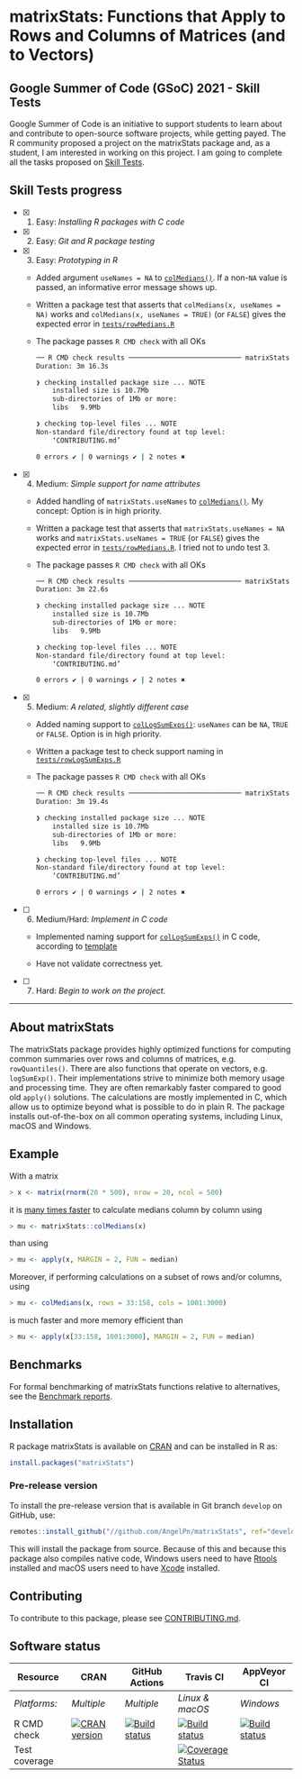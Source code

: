 
# matrixStats: Functions that Apply to Rows and Columns of Matrices (and to Vectors)

## Google Summer of Code (GSoC) 2021 - Skill Tests

Google Summer of Code is an initiative to support students to learn about and contribute to open-source software projects, while getting payed. The R community proposed a project on the matrixStats package and, as a student, I am interested in working on this project. I am going to complete all the tasks proposed on [Skill Tests](https://github.com/rstats-gsoc/gsoc2021/wiki/matrixStats#skill-tests).

## Skill Tests progress

- [x] 1. Easy: _Installing R packages with C code_
- [x] 2. Easy: _Git and R package testing_
- [x] 3. Easy: _Prototyping in R_
    - Added argument `useNames = NA` to [`colMedians()`](https://github.com/AngelPn/matrixStats/blob/develop/R/rowMedians.R#L64-L65). If a non-`NA` value is passed, an informative error message shows up.

    - Written a package test that asserts that `colMedians(x, useNames = NA)` works and `colMedians(x, useNames = TRUE)` (or `FALSE`) gives the expected error in [`tests/rowMedians.R`](https://github.com/AngelPn/matrixStats/blob/develop/tests/rowMedians.R#L225-L235)

    - The package passes `R CMD check` with all OKs
        ```sh
        ── R CMD check results ──────────────────────────── matrixStats 0.58.0-9000 ────
        Duration: 3m 16.3s

        ❯ checking installed package size ... NOTE
            installed size is 10.7Mb
            sub-directories of 1Mb or more:
            libs   9.9Mb

        ❯ checking top-level files ... NOTE
        Non-standard file/directory found at top level:
            ‘CONTRIBUTING.md’

        0 errors ✔ | 0 warnings ✔ | 2 notes ✖
        ``` 
- [x] 4. Medium: _Simple support for name attributes_
    - Added handling of `matrixStats.useNames` to [`colMedians()`](https://github.com/AngelPn/matrixStats/blob/develop/R/rowMedians.R#L61-L62). My concept: Option is in high priority.

    - Written a package test that asserts that `matrixStats.useNames = NA` works and `matrixStats.useNames = TRUE` (or `FALSE`) gives the expected error in [`tests/rowMedians.R`](https://github.com/AngelPn/matrixStats/blob/develop/tests/rowMedians.R#L238-L252). I tried not to undo test 3.

    - The package passes `R CMD check` with all OKs
        ```sh
        ── R CMD check results ──────────────────────────── matrixStats 0.58.0-9000 ────
        Duration: 3m 22.6s

        ❯ checking installed package size ... NOTE
            installed size is 10.7Mb
            sub-directories of 1Mb or more:
            libs   9.9Mb

        ❯ checking top-level files ... NOTE
        Non-standard file/directory found at top level:
            ‘CONTRIBUTING.md’

        0 errors ✔ | 0 warnings ✔ | 2 notes ✖
        ```

- [x] 5. Medium: _A related, slightly different case_
    - Added naming support to [`colLogSumExps()`](https://github.com/AngelPn/matrixStats/blob/develop/R/rowLogSumExps.R#L69-L72): `useNames` can be `NA`, `TRUE` or `FALSE`. Option is in high priority.

    - Written a package test to check support naming in [`tests/rowLogSumExps.R`](https://github.com/AngelPn/matrixStats/blob/develop/tests/rowLogSumExps.R#L170-L181)

    - The package passes `R CMD check` with all OKs
        ```sh
        ── R CMD check results ──────────────────────────── matrixStats 0.58.0-9000 ────
        Duration: 3m 19.4s

        ❯ checking installed package size ... NOTE
            installed size is 10.7Mb
            sub-directories of 1Mb or more:
            libs   9.9Mb

        ❯ checking top-level files ... NOTE
        Non-standard file/directory found at top level:
            ‘CONTRIBUTING.md’

        0 errors ✔ | 0 warnings ✔ | 2 notes ✖
        ```
- [ ] 6. Medium/Hard: _Implement in C code_
    - Implemented naming support for [`colLogSumExps()`](https://github.com/AngelPn/matrixStats/blob/develop/src/rowLogSumExp.c#L46-L65) in C code, according to [template](https://github.com/HenrikBengtsson/matrixStats/pull/197)

    - Have not validate correctness yet.

- [ ] 7. Hard: _Begin to work on the project._

---

## About matrixStats

The matrixStats package provides highly optimized functions for
computing common summaries over rows and columns of matrices,
e.g. `rowQuantiles()`. There are also functions that operate on vectors,
e.g. `logSumExp()`. Their implementations strive to minimize both memory
usage and processing time. They are often remarkably faster compared
to good old `apply()` solutions. The calculations are mostly implemented
in C, which allow us to optimize beyond what is possible to do in
plain R. The package installs out-of-the-box on all common operating
systems, including Linux, macOS and Windows.

## Example
With a matrix
```r
> x <- matrix(rnorm(20 * 500), nrow = 20, ncol = 500)
```
it is [many times
faster](http://www.jottr.org/2015/01/matrixStats-0.13.1.html) to
calculate medians column by column using
```r
> mu <- matrixStats::colMedians(x)
```
than using
```r
> mu <- apply(x, MARGIN = 2, FUN = median)
```

Moreover, if performing calculations on a subset of rows and/or
columns, using
```r
> mu <- colMedians(x, rows = 33:158, cols = 1001:3000)
```
is much faster and more memory efficient than
```r
> mu <- apply(x[33:158, 1001:3000], MARGIN = 2, FUN = median)
```

## Benchmarks
For formal benchmarking of matrixStats functions relative to
alternatives, see the [Benchmark reports](https://github.com/HenrikBengtsson/matrixStats/wiki/Benchmark-reports).

## Installation
R package matrixStats is available on [CRAN](https://cran.r-project.org/package=matrixStats) and can be installed in R as:
```r
install.packages("matrixStats")
```


### Pre-release version

To install the pre-release version that is available in Git branch `develop` on GitHub, use:
```r
remotes::install_github("//github.com/AngelPn/matrixStats", ref="develop")
```
This will install the package from source.  Because of this and because this package also compiles native code, Windows users need to have [Rtools](https://cran.r-project.org/bin/windows/Rtools/) installed and macOS users need to have [Xcode](https://developer.apple.com/xcode/) installed.



<!-- pkgdown-drop-below -->

## Contributing

To contribute to this package, please see [CONTRIBUTING.md](CONTRIBUTING.md).

## Software status

| Resource      | CRAN        | GitHub Actions      | Travis CI       | AppVeyor CI      |
| ------------- | ------------------- | ------------------- | --------------- | ---------------- |
| _Platforms:_  | _Multiple_          | _Multiple_          | _Linux & macOS_ | _Windows_        |
| R CMD check   | <a href="https://cran.r-project.org/web/checks/check_results_matrixStats.html"><img border="0" src="http://www.r-pkg.org/badges/version/matrixStats" alt="CRAN version"></a> | <a href="https://github.com/HenrikBengtsson/matrixStats/actions?query=workflow%3AR-CMD-check"><img src="https://github.com/HenrikBengtsson/matrixStats/workflows/R-CMD-check/badge.svg?branch=develop" alt="Build status"></a>       | <a href="https://travis-ci.org/HenrikBengtsson/matrixStats"><img src="https://travis-ci.org/HenrikBengtsson/matrixStats.svg" alt="Build status"></a>   | <a href="https://ci.appveyor.com/project/HenrikBengtsson/matrixstats"><img src="https://ci.appveyor.com/api/projects/status/github/HenrikBengtsson/matrixStats?svg=true" alt="Build status"></a> |
| Test coverage |                     |                     | <a href="https://codecov.io/gh/HenrikBengtsson/matrixStats"><img src="https://codecov.io/gh/HenrikBengtsson/matrixStats/branch/develop/graph/badge.svg" alt="Coverage Status"/></a>     |                  |

